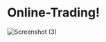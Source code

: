 # Online-Trading!
![Screenshot (3)](https://user-images.githubusercontent.com/42692851/152936044-41f977cd-8933-43bb-9493-09959c17fd00.png)
